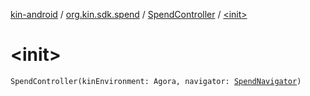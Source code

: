 [kin-android](../../index.md) / [org.kin.sdk.spend](../index.md) / [SpendController](index.md) / [&lt;init&gt;](./-init-.md)

# &lt;init&gt;

`SpendController(kinEnvironment: Agora, navigator: `[`SpendNavigator`](../../org.kin.base.viewmodel.tools/-spend-navigator/index.md)`)`